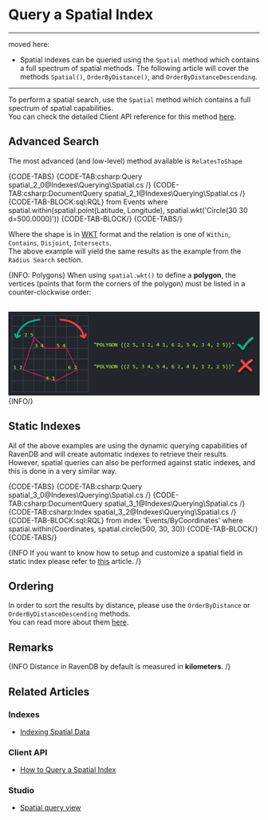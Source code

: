 # Query a Spatial Index

---
moved here:
* Spatial indexes can be queried using the `Spatial` method which contains a full spectrum of
  spatial methods. The following article will cover the methods `Spatial()`, `OrderByDistance()`,
  and `OrderByDistanceDescending`.

---


To perform a spatial search, use the `Spatial` method which contains a full spectrum of spatial capabilities.  
You can check the detailed Client API reference for this method [here](../../client-api/session/querying/how-to-query-a-spatial-index).

[//]: # (## Radius Search)

[//]: # (The most basic usage and probably most common one is to search for all points or shapes within provided distance from the given center point.  )
[//]: # (To perform this search use the `WithinRadius` method.)

[//]: # ({CODE-TABS})
[//]: # ({CODE-TAB:csharp:Query spatial_1_0@Indexes\Querying\Spatial.cs /})
[//]: # ({CODE-TAB:csharp:DocumentQuery spatial_1_1@Indexes\Querying\Spatial.cs /})
[//]: # ({CODE-TAB-BLOCK:sql:RQL})
[//]: # (from Events)
[//]: # (where spatial.within&#40;spatial.point&#40;Latitude, Longitude&#41;, spatial.circle&#40;500, 30, 30&#41;&#41;)
[//]: # ({CODE-TAB-BLOCK/})
[//]: # ({CODE-TABS/})

## Advanced Search

The most advanced (and low-level) method available is `RelatesToShape`

{CODE-TABS}
{CODE-TAB:csharp:Query spatial_2_0@Indexes\Querying\Spatial.cs /}
{CODE-TAB:csharp:DocumentQuery spatial_2_1@Indexes\Querying\Spatial.cs /}
{CODE-TAB-BLOCK:sql:RQL}
from Events
where spatial.within(spatial.point(Latitude, Longitude), spatial.wkt('Circle(30 30 d=500.0000)'))
{CODE-TAB-BLOCK/}
{CODE-TABS/}

Where the shape is in [WKT](https://en.wikipedia.org/wiki/Well-known_text_representation_of_geometry) format and the relation is one of `Within`, `Contains`, `Disjoint`, `Intersects`.   
The above example will yield the same results as the example from the `Radius Search` section.

{INFO: Polygons}
When using `spatial.wkt()` to define a **polygon**, the vertices (points that form the corners of the polygon) must be listed 
in a counter-clockwise order:  
<br/>

![NoSQL DB - Query a Spatial Index](images/spatial_1.png "NoSQL DB - Query a Spatial Index")
{INFO/}


## Static Indexes

All of the above examples are using the dynamic querying capabilities of RavenDB and will create automatic indexes to retrieve their results.  
However, spatial queries can also be performed against static indexes, and this is done in a very similar way.

{CODE-TABS}
{CODE-TAB:csharp:Query spatial_3_0@Indexes\Querying\Spatial.cs /}
{CODE-TAB:csharp:DocumentQuery spatial_3_1@Indexes\Querying\Spatial.cs /}
{CODE-TAB:csharp:Index spatial_3_2@Indexes\Querying\Spatial.cs /}
{CODE-TAB-BLOCK:sql:RQL}
from index 'Events/ByCoordinates'
where spatial.within(Coordinates, spatial.circle(500, 30, 30))
{CODE-TAB-BLOCK/}
{CODE-TABS/}

{INFO If you want to know how to setup and customize a spatial field in static index please refer to [this](../../indexes/indexing-spatial-data) article. /}

## Ordering

In order to sort the results by distance, please use the `OrderByDistance` or `OrderByDistanceDescending` methods.  
You can read more about them [here](../../client-api/session/querying/how-to-query-a-spatial-index).

## Remarks

{INFO Distance in RavenDB by default is measured in **kilometers**. /}

## Related Articles

### Indexes

- [Indexing Spatial Data](../../indexes/indexing-spatial-data)

### Client API

- [How to Query a Spatial Index](../../client-api/session/querying/how-to-query-a-spatial-index)

### Studio

- [Spatial query view](../../studio/database/queries/spatial-queries-map-view) 
